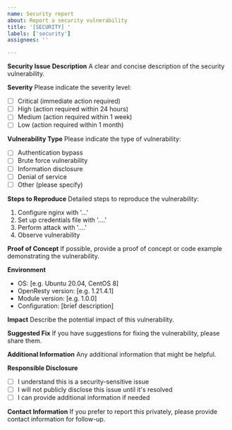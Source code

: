 ```yaml
---
name: Security report
about: Report a security vulnerability
title: '[SECURITY] '
labels: ['security']
assignees: ''

---
```


**Security Issue Description**
A clear and concise description of the security vulnerability.

**Severity**
Please indicate the severity level:
- [ ] Critical (immediate action required)
- [ ] High (action required within 24 hours)
- [ ] Medium (action required within 1 week)
- [ ] Low (action required within 1 month)

**Vulnerability Type**
Please indicate the type of vulnerability:
- [ ] Authentication bypass
- [ ] Brute force vulnerability
- [ ] Information disclosure
- [ ] Denial of service
- [ ] Other (please specify)

**Steps to Reproduce**
Detailed steps to reproduce the vulnerability:
1. Configure nginx with '...'
2. Set up credentials file with '....'
3. Perform attack with '....'
4. Observe vulnerability

**Proof of Concept**
If possible, provide a proof of concept or code example demonstrating the vulnerability.

**Environment**
- OS: [e.g. Ubuntu 20.04, CentOS 8]
- OpenResty version: [e.g. 1.21.4.1]
- Module version: [e.g. 1.0.0]
- Configuration: [brief description]

**Impact**
Describe the potential impact of this vulnerability.

**Suggested Fix**
If you have suggestions for fixing the vulnerability, please share them.

**Additional Information**
Any additional information that might be helpful.

**Responsible Disclosure**
- [ ] I understand this is a security-sensitive issue
- [ ] I will not publicly disclose this issue until it's resolved
- [ ] I can provide additional information if needed

**Contact Information**
If you prefer to report this privately, please provide contact information for follow-up. 